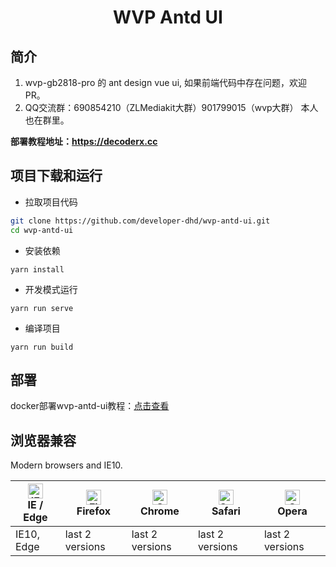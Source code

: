 <h1 align="center">WVP Antd UI</h1>

## 简介
1. wvp-gb2818-pro 的 ant design vue ui, 如果前端代码中存在问题，欢迎PR。
2. QQ交流群：690854210（ZLMediakit大群）901799015（wvp大群） 本人也在群里。

**部署教程地址：https://decoderx.cc**

项目下载和运行
----

- 拉取项目代码
```bash
git clone https://github.com/developer-dhd/wvp-antd-ui.git
cd wvp-antd-ui
```

- 安装依赖
```
yarn install
```

- 开发模式运行
```
yarn run serve
```

- 编译项目
```
yarn run build
```

## 部署

docker部署wvp-antd-ui教程：[点击查看](https://decoderx.cc/2022/07/03/docker%E9%83%A8%E7%BD%B2wvp-antd-ui%E6%95%99%E7%A8%8B/)


## 浏览器兼容

Modern browsers and IE10.

| [<img src="https://raw.githubusercontent.com/alrra/browser-logos/master/src/edge/edge_48x48.png" alt="IE / Edge" width="24px" height="24px" />](http://godban.github.io/browsers-support-badges/)</br>IE / Edge | [<img src="https://raw.githubusercontent.com/alrra/browser-logos/master/src/firefox/firefox_48x48.png" alt="Firefox" width="24px" height="24px" />](http://godban.github.io/browsers-support-badges/)</br>Firefox | [<img src="https://raw.githubusercontent.com/alrra/browser-logos/master/src/chrome/chrome_48x48.png" alt="Chrome" width="24px" height="24px" />](http://godban.github.io/browsers-support-badges/)</br>Chrome | [<img src="https://raw.githubusercontent.com/alrra/browser-logos/master/src/safari/safari_48x48.png" alt="Safari" width="24px" height="24px" />](http://godban.github.io/browsers-support-badges/)</br>Safari | [<img src="https://raw.githubusercontent.com/alrra/browser-logos/master/src/opera/opera_48x48.png" alt="Opera" width="24px" height="24px" />](http://godban.github.io/browsers-support-badges/)</br>Opera |
| --- | --- | --- | --- | --- |
| IE10, Edge | last 2 versions | last 2 versions | last 2 versions | last 2 versions |
